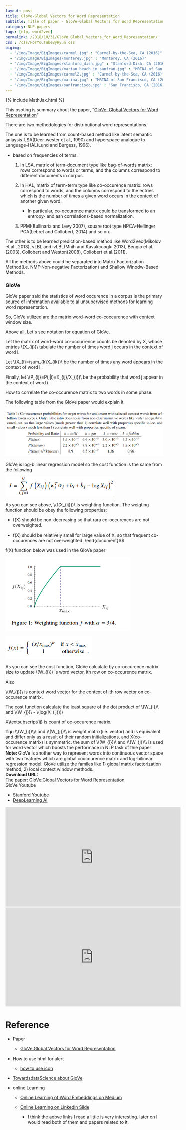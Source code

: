 ```yaml
---
layout: post
title: GloVe-Global Vectors for Word Representation
subtitle: Title of paper - GloVe-Global Vectors for Word Representation
category: NLP papers
tags: [nlp, word2vec]
permalink: /2018/10/31/GloVe_Global_Vectors_for_Word_Representation/
css : /css/ForYouTubeByHyun.css
bigimg: 
  - "/img/Image/BigImages/carmel.jpg" : "Carmel-by-the-Sea, CA (2016)"
  - "/img/Image/BigImages/monterey.jpg" : "Monterey, CA (2016)"
  - "/img/Image/BigImages/stanford_dish.jpg" : "Stanford Dish, CA (2016)"
  - "/img/Image/BigImages/marian_beach_in_sanfran.jpg" : "MRINA of San Francisco, CA (2016)"
  - "/img/Image/BigImages/carmel2.jpg" : "Carmel-by-the-Sea, CA (2016)"
  - "/img/Image/BigImages/marina.jpg" : "MRINA of San Francisco, CA (2016)"
  - "/img/Image/BigImages/sanfrancisco.jpg" : "San Francisco, CA (2016)"
---
```


{% include MathJax.html %}


This psoting is summary about the paper, "[GloVe: Global Vectors for Word Representation](https://nlp.stanford.edu/pubs/glove.pdf)"


There are two methodologies for distributional word representations.

The one is to be learned from count-based method like latent semantic anlaysis-LSA(Deer-wester et al., 1990) and hyperspace analogue to Language-HAL(Lund and Burgess, 1996).

  - based on frequencies of terms.
  
    1) In LSA, matrix of term-document type like bag-of-words matrix: rows correspond to words or terms, and the columns correspond to different documents in corpus.
    
    2) In HAL, matrix of term-term type like co-occurence matrix: rows correspond to words, and the columns correspond to the entries which is the number of times a given word occurs in the context of another given word.
       - In particular, co-occurence matrix could be transformed to an entropy- and asn correlations-based normalization.

    3) PPMI(Bullinaria and Levy 2007), square root type HPCA-Hellinger PCA(Lebret and Collobert, 2014) and so on.
    
The other is to be learned prediction-based method like Word2Vec(Mikolov et al., 2013), vLBL and ivLBL(Mnih and Kavukcuoglu 2013), Bengio et al.(2003), Collobert and Weston(2008), Collobert et al.(2011).


All the methods above could be separated into Matrix Factorization Method(i.e. NMF:Non-negative Factorization) and Shallow Winodw-Based Methods.


### GloVe

GloVe paper said the statistics of word occurence in a corpus is the primary source of information available to al unsupervised methods for learning  word representation.

So, GloVe utilized are the matrix word-word co-coccurence with context window size.

Above all, Let's see notation for equation of GloVe.


Let the matrix of word-word co-occurrence counts be denoted by X, whose entries \\(X_{ij})\\ tabulate the number of times word j occurs in the context of word i.

Let \\(X_{i}=\sum_{k}X_{ik})\\ be the number of times any word appears in the context of word i.

Finally, let \\(P_{ij}=P(j|i)=X_{ij}/X_{i})\\ be the probability that word j appear in the context of word i.


How to correlate the co-occurence matrix to two words in some phase. 

The following table from the GloVe paper would explain it. 

![](/img/Image/NaturalLanguageProcessing/NLPLabs/Paper_Investigation/Word2Vec/2018-10-31-GloVe_Global_Vectors_for_Word_Representation/Co-occurence_matrix_probability.png)


GloVe is log-bilinear regression model so the cost function is the same from the following


![](/img/Image/NaturalLanguageProcessing/NLPLabs/Paper_Investigation/Word2Vec/2018-10-31-GloVe_Global_Vectors_for_Word_Representation/Cost_function.png)

As you can see above, \\(f(X_{ij}))\\ is weighting function. The weigting function should be obey the following properties:

 - f(X) should be non-decreasing so that rara co-occurences are not overweighted.
 
 - f(X) should be relatively small for large value of X, so that frequent co-occurences are not overweighted.
\end{document}$$

f(X) function below was used in the GloVe paper

![](/img/Image/NaturalLanguageProcessing/NLPLabs/Paper_Investigation/Word2Vec/2018-10-31-GloVe_Global_Vectors_for_Word_Representation/Weighting_function.png)

![](/img/Image/NaturalLanguageProcessing/NLPLabs/Paper_Investigation/Word2Vec/2018-10-31-GloVe_Global_Vectors_for_Word_Representation/Weigting_function_equation.png)


As you can see the cost function, GloVe calculate by co-occurence matrix size to update 
\\(W_{i})\\ is word vector, ith row on co-occurence matrix.

Also

\\(W_{j})\\ is context word vector for the context of ith row vector on co-occurence matrix.

The cost function calculate the least square of the dot product of \\(W_{i})\\ and \\(W_{j})\\ - \\(log(X_{ij}))\\

X\textsubscript{ij} is count of oc-occurence matrix.

<div class="alert alert-success" role="alert"><i class="fa fa-check-square-o"></i> <b>Tip: </b>
\\(W_{i})\\\ and \\(W_{j})\\ is weight matrix(i.e. vector) and is equivalent and differ only as a result of their random initializations, and X(co-occurence matrix) is symmetric. the sum of \\(W_{i})\\ and \\(W_{j})\\ is used for word vector which boosts the performace in NLP task of thie paper
</div>

<div class="alert alert-info" role="alert"><i class="fa fa-info-circle"></i> <b>Note: </b>
GloVe is another way to represent words into continuous vector space with two features which are global cooccurence matrix and log-bilinear regression model. GloVe utilize the familes like 1) global matrix factorization method, 2) local context window methods.
</div>
  
  
<div class="alert alert-success" role="alert"><i class="fa fa-paperclip fa-lg"></i> <b>Download URL: </b><br>
  <a href="https://nlp.stanford.edu/projects/glove/">The paper: GloVe:Global Vectors for Word Representation</a>
</div>

<div id="tutorial-section">

  <div id="tutorial-title">GloVe Youtube</div>

  <ul class="nav nav-pills">
    <li class="active"><a data-toggle="tab" href="#refrigerator">Stanford Youtube</a></li>
    <li><a data-toggle="tab" href="#refrigerator_concept">DeepLearning AI</a></li>
  </ul>

  <div class="tab-content">
    <div id="refrigerator" class="tab-pane fade in active">
      <iframe width="560" height="315" src="https://www.youtube.com/embed/ASn7ExxLZws" frameborder="0" allowfullscreen></iframe>
    </div>
    <div id="refrigerator_concept" class="tab-pane fade">
      <iframe width="560" height="315" src="https://www.youtube.com/embed/CE3PXQkbupk" frameborder="0" allowfullscreen></iframe> </div>
  </div>
</div>


# Reference 

- Paper 
  - [GloVe:Global Vectors for Word Representation](https://nlp.stanford.edu/projects/glove/)
 
- How to use html for alert
  - [how to use icon](http://idratherbewriting.com/documentation-theme-jekyll/mydoc_icons.html)
  
- [TowardsdataScience about GloVe](https://towardsdatascience.com/emnlp-what-is-glove-part-i-3b6ce6a7f970)  
  
- online Learning
  - [Online Learning of Word Embeddings on Medium](https://medium.com/explorations-in-language-and-learning/online-learning-of-word-embeddings-7c2889c99704)
  
  - [Online Learning on Linkedin Slide](https://www.slideshare.net/queirozfcom/online-machine-learning-introduction-and-examples)
     * I think the aobve links I read a little is very interesting. later on I would read both of them and papers related to it.
  
